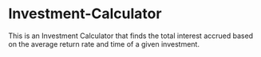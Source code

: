 # Investment-Calculator

This is an Investment Calculator that finds the total interest accrued based on the average return rate and time of a given investment.
